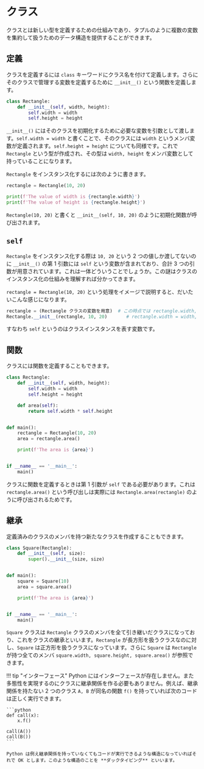 # クラス

クラスとは新しい型を定義するための仕組みであり、タプルのように複数の変数を集約して扱うためのデータ構造を提供することができます。

## 定義

クラスを定義するには `class` キーワードにクラス名を付けて定義します。さらにそのクラスで管理する変数を定義するために `__init__()` という関数を定義します。

```python
class Rectangle:
    def __init__(self, width, height):
        self.width = width
        self.height = height
```

`__init__()` にはそのクラスを初期化するために必要な変数を引数として渡します。`self.width = width` と書くことで、そのクラスには `width` というメンバ変数が定義されます。`self.height = height` についても同様です。これで `Rectangle` という型が作成され、その型は `width, height` をメンバ変数として持っていることになります。

`Rectangle` をインスタンス化するには次のように書きます。

```python
rectangle = Rectangle(10, 20)

print(f'The value of width is {rectangle.width}')
print(f'The value of height is {rectangle.height}')
```

`Rectangle(10, 20)` と書くと `__init__(self, 10, 20)` のように初期化関数が呼び出されます。

## `self`

`Rectangle` をインスタンス化する際は `10, 20` という 2 つの値しか渡してないのに `__init__()` の第 1 引数には `self` という変数が含まれており、合計 3 つの引数が用意されています。これは一体どういうことでしょうか。この謎はクラスのインスタンス化の仕組みを理解すれば分かってきます。

`rectangle = Rectangle(10, 20)` という処理をイメージで説明すると、だいたいこんな感じになります。

```python
rectangle = (Rectangle クラスの変数を用意)  # この時点では rectangle.width, rectangle.height は存在しない
Rectangle.__init__(rectangle, 10, 20)       # rectangle.width = width, rectangle.height = height という処理が実行される
```

すなわち `self` というのはクラスインスタンスを表す変数です。

## 関数

クラスには関数を定義することもできます。

```python
class Rectangle:
    def __init__(self, width, height):
        self.width = width
        self.height = height

    def area(self):
        return self.width * self.height


def main():
    rectangle = Rectangle(10, 20)
    area = rectangle.area()

    print(f'The area is {area}')


if __name__ == '__main__':
    main()
```

クラスに関数を定義するときは第 1 引数が `self` である必要があります。これは `rectangle.area()` という呼び出しは実際には `Rectangle.area(rectangle)` のように呼び出されるためです。

## 継承

定義済みのクラスのメンバを持つ新たなクラスを作成することもできます。

```python
class Square(Rectangle):
    def __init__(self, size):
        super().__init__(size, size)


def main():
    square = Square(10)
    area = square.area()

    print(f'The area is {area}')


if __name__ == '__main__':
    main()
```

`Square` クラスは `Rectangle` クラスのメンバを全て引き継いだクラスになっており、これをクラスの継承といいます。`Rectangle` が長方形を扱うクラスなのに対し、`Square` は正方形を扱うクラスになっています。さらに `Square` は `Rectangle` が持つ全てのメンバ `square.width, square.height, square.area()` が参照できます。

!!! tip "インターフェース"
    Python にはインターフェースが存在しません。また多態性を実現するのにクラスに継承関係を作る必要もありません。例えば、継承関係を持たない 2 つのクラス `A, B` が同名の関数 `f()` を持っていれば次のコードは正しく実行できます。

    ```python
    def call(x):
        x.f()

    call(A())
    call(B())
    ```

    Python は例え継承関係を持っていなくてもコードが実行できるような構造になっていればそれで OK とします。このような構造のことを **ダックタイピング** といいます。
